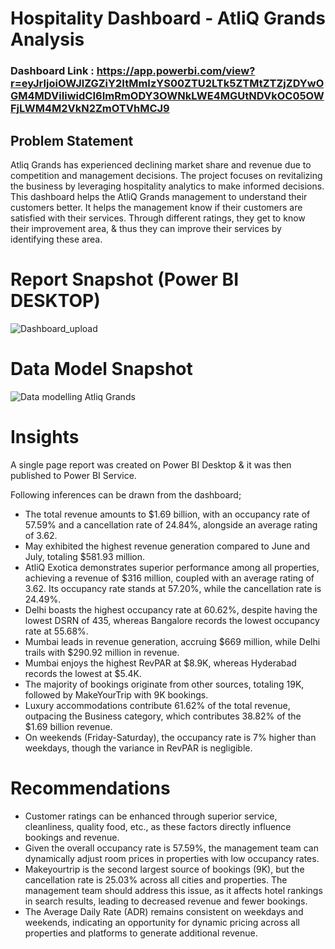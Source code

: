 # Hospitality Dashboard - AtliQ Grands Analysis

### Dashboard Link : https://app.powerbi.com/view?r=eyJrIjoiOWJlZGZiY2ItMmIzYS00ZTU2LTk5ZTMtZTZjZDYwOGM4MDViIiwidCI6ImRmODY3OWNkLWE4MGUtNDVkOC05OWFjLWM4M2VkN2ZmOTVhMCJ9

## Problem Statement

Atliq Grands has experienced declining market share and revenue due to competition and management decisions. The project focuses on revitalizing the business by leveraging hospitality analytics to make informed decisions. This dashboard helps the AtliQ Grands management to understand their customers better. It helps the management know if their customers are satisfied with their services. Through different ratings, they get to know their improvement area, & thus they can improve their services by identifying these area.

 # Report Snapshot (Power BI DESKTOP)

 
![Dashboard_upload](https://github.com/Ankit-KY/AtliQ-Grands-Hospitality-Analysis/assets/148628279/a678e5b7-3e96-4bbc-97bf-ae2d877e8e3a)

 # Data Model Snapshot

 
![Data modelling Atliq Grands](https://github.com/Ankit-KY/AtliQ-Grands-Hospitality-Analysis/assets/148628279/778a4989-6498-4057-bdb2-33bf4db3e62b)

# Insights

A single page report was created on Power BI Desktop & it was then published to Power BI Service.

Following inferences can be drawn from the dashboard;

- The total revenue amounts to $1.69 billion, with an occupancy rate of 57.59% and a cancellation rate of 24.84%, alongside an average rating of 3.62.
- May exhibited the highest revenue generation compared to June and July, totaling $581.93 million.
- AtliQ Exotica demonstrates superior performance among all properties, achieving a revenue of $316 million, coupled with an average rating of 3.62. Its occupancy rate stands at 57.20%, while the cancellation rate is 24.49%.
- Delhi boasts the highest occupancy rate at 60.62%, despite having the lowest DSRN of 435, whereas Bangalore records the lowest occupancy rate at 55.68%.
- Mumbai leads in revenue generation, accruing $669 million, while Delhi trails with $290.92 million in revenue.
- Mumbai enjoys the highest RevPAR at $8.9K, whereas Hyderabad records the lowest at $5.4K.
- The majority of bookings originate from other sources, totaling 19K, followed by MakeYourTrip with 9K bookings.
- Luxury accommodations contribute 61.62% of the total revenue, outpacing the Business category, which contributes 38.82% of the $1.69 billion revenue.
- On weekends (Friday-Saturday), the occupancy rate is 7% higher than weekdays, though the variance in RevPAR is negligible.

# Recommendations

- Customer ratings can be enhanced through superior service, cleanliness, quality food, etc., as these factors directly influence bookings and revenue.
- Given the overall occupancy rate is 57.59%, the management team can dynamically adjust room prices in properties with low occupancy rates.
- Makeyourtrip is the second largest source of bookings (9K), but the cancellation rate is 25.03% across all cities and properties. The management team should address this issue, as it affects hotel rankings in search results, leading to decreased revenue and fewer bookings.
- The Average Daily Rate (ADR) remains consistent on weekdays and weekends, indicating an opportunity for dynamic pricing across all properties and platforms to generate additional revenue.
